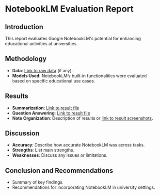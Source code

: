 
# NotebookLM Evaluation Report

## Introduction
This report evaluates Google NotebookLM's potential for enhancing educational activities at universities.

## Methodology
- **Data**: [Link to raw data](../data) (if any).
- **Models Used**: NotebookLM’s built-in functionalities were evaluated based on specific educational use cases.

## Results
- **Summarization**: [Link to result file](../results/summarization_example.json)
- **Question Answering**: [Link to result file](../results/question_answering_example.json)
- **Note Organization**: Description of results or [link to result screenshots](../results/organization_example.png).

## Discussion
- **Accuracy**: Describe how accurate NotebookLM was across tasks.
- **Strengths**: List main strengths.
- **Weaknesses**: Discuss any issues or limitations.

## Conclusion and Recommendations
- Summary of key findings.
- Recommendations for incorporating NotebookLM in university settings.




